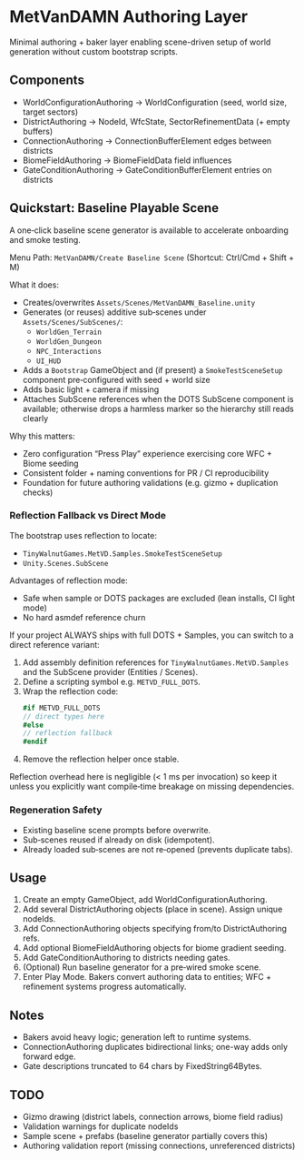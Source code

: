 # MetVanDAMN Authoring Layer

Minimal authoring + baker layer enabling scene-driven setup of world generation without custom bootstrap scripts.

## Components

- WorldConfigurationAuthoring -> WorldConfiguration (seed, world size, target sectors)
- DistrictAuthoring -> NodeId, WfcState, SectorRefinementData (+ empty buffers)
- ConnectionAuthoring -> ConnectionBufferElement edges between districts
- BiomeFieldAuthoring -> BiomeFieldData field influences
- GateConditionAuthoring -> GateConditionBufferElement entries on districts

## Quickstart: Baseline Playable Scene

A one‑click baseline scene generator is available to accelerate onboarding and smoke testing.

Menu Path: `MetVanDAMN/Create Baseline Scene` (Shortcut: Ctrl/Cmd + Shift + M)

What it does:
- Creates/overwrites `Assets/Scenes/MetVanDAMN_Baseline.unity`
- Generates (or reuses) additive sub‑scenes under `Assets/Scenes/SubScenes/`:
  - `WorldGen_Terrain`
  - `WorldGen_Dungeon`
  - `NPC_Interactions`
  - `UI_HUD`
- Adds a `Bootstrap` GameObject and (if present) a `SmokeTestSceneSetup` component pre‑configured with seed + world size
- Adds basic light + camera if missing
- Attaches SubScene references when the DOTS SubScene component is available; otherwise drops a harmless marker so the hierarchy still reads clearly

Why this matters:
- Zero configuration “Press Play” experience exercising core WFC + Biome seeding
- Consistent folder + naming conventions for PR / CI reproducibility
- Foundation for future authoring validations (e.g. gizmo + duplication checks)

### Reflection Fallback vs Direct Mode

The bootstrap uses reflection to locate:
- `TinyWalnutGames.MetVD.Samples.SmokeTestSceneSetup`
- `Unity.Scenes.SubScene`

Advantages of reflection mode:
- Safe when sample or DOTS packages are excluded (lean installs, CI light mode)
- No hard asmdef reference churn

If your project ALWAYS ships with full DOTS + Samples, you can switch to a direct reference variant:
1. Add assembly definition references for `TinyWalnutGames.MetVD.Samples` and the SubScene provider (Entities / Scenes).
2. Define a scripting symbol e.g. `METVD_FULL_DOTS`.
3. Wrap the reflection code: 
   ```csharp
   #if METVD_FULL_DOTS
   // direct types here
   #else
   // reflection fallback
   #endif
   ```
4. Remove the reflection helper once stable.

Reflection overhead here is negligible (< 1 ms per invocation) so keep it unless you explicitly want compile‑time breakage on missing dependencies.

### Regeneration Safety
- Existing baseline scene prompts before overwrite.
- Sub‑scenes reused if already on disk (idempotent).
- Already loaded sub‑scenes are not re‑opened (prevents duplicate tabs).

## Usage
1. Create an empty GameObject, add WorldConfigurationAuthoring.
2. Add several DistrictAuthoring objects (place in scene). Assign unique nodeIds.
3. Add ConnectionAuthoring objects specifying from/to DistrictAuthoring refs.
4. Add optional BiomeFieldAuthoring objects for biome gradient seeding.
5. Add GateConditionAuthoring to districts needing gates.
6. (Optional) Run baseline generator for a pre‑wired smoke scene.
7. Enter Play Mode. Bakers convert authoring data to entities; WFC + refinement systems progress automatically.

## Notes
- Bakers avoid heavy logic; generation left to runtime systems.
- ConnectionAuthoring duplicates bidirectional links; one-way adds only forward edge.
- Gate descriptions truncated to 64 chars by FixedString64Bytes.

## TODO
- Gizmo drawing (district labels, connection arrows, biome field radius)
- Validation warnings for duplicate nodeIds
- Sample scene + prefabs (baseline generator partially covers this)
- Authoring validation report (missing connections, unreferenced districts)
